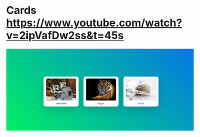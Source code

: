 # Cards https://www.youtube.com/watch?v=2ipVafDw2ss&t=45s
<p align="center">
  <img src="preview.png" alt="preview del proyecto" width="600">
</p>